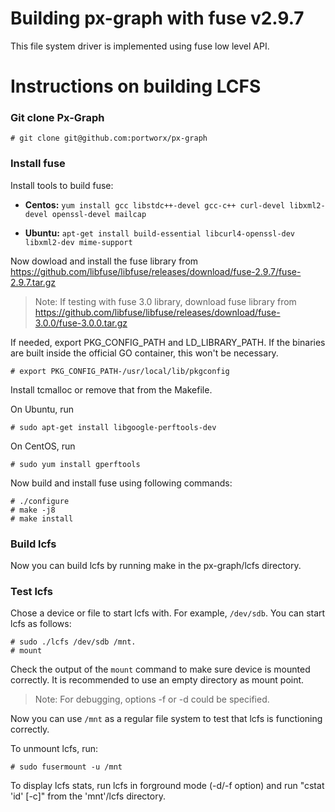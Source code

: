 # Building px-graph with fuse v2.9.7

This file system driver is implemented using fuse low level API.

# Instructions on building LCFS

### Git clone Px-Graph

```
# git clone git@github.com:portworx/px-graph
```

### Install fuse
Install tools to build fuse:

   * **Centos:** 
     `yum install gcc libstdc++-devel gcc-c++ curl-devel libxml2-devel openssl-devel mailcap`

   * **Ubuntu:**
     `apt-get install build-essential libcurl4-openssl-dev libxml2-dev mime-support`
     
Now dowload and install the fuse library from https://github.com/libfuse/libfuse/releases/download/fuse-2.9.7/fuse-2.9.7.tar.gz

> Note: If testing with fuse 3.0 library, download fuse library from https://github.com/libfuse/libfuse/releases/download/fuse-3.0.0/fuse-3.0.0.tar.gz

If needed, export PKG_CONFIG_PATH and LD_LIBRARY_PATH.  If the binaries are built inside the official GO container, this won't be necessary.

```
# export PKG_CONFIG_PATH-/usr/local/lib/pkgconfig
```

Install tcmalloc or remove that from the Makefile.

On Ubuntu, run 

```
# sudo apt-get install libgoogle-perftools-dev
```

On CentOS, run

```
# sudo yum install gperftools
```

Now build and install fuse using following commands:

```
# ./configure
# make -j8
# make install
```

### Build lcfs 
Now you can build lcfs by running make in the px-graph/lcfs directory.


### Test lcfs
Chose a device or file to start lcfs with.  For example, `/dev/sdb`.  You can start lcfs as follows:

```
# sudo ./lcfs /dev/sdb /mnt.
# mount
```

Check the output of the `mount` command to make sure device is mounted correctly.  It is recommended to use an empty directory as mount point.

> Note: For debugging, options -f or -d could be specified.

Now you can use `/mnt` as a regular file system to test that lcfs is functioning correctly.

To unmount lcfs, run:
```
# sudo fusermount -u /mnt
```

To display lcfs stats, run lcfs in forground mode (-d/-f option) and run "cstat 'id' [-c]" from the 'mnt'/lcfs directory.
